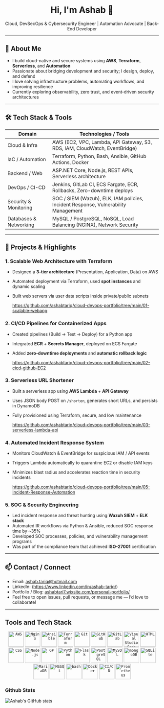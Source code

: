 <h1 align="center">Hi, I'm Ashab 👋</h1>
<p align="center">Cloud, DevSecOps & Cybersecurity Engineer | Automation Advocate | Back-End Developer</p>

---

## 🔭 About Me

- I build cloud-native and secure systems using **AWS**, **Terraform**, **Serverless**, and **Automation**  
- Passionate about bridging development and security; I design, deploy, and defend  
- I love solving infrastructure problems, automating workflows, and improving resilience  
- Currently exploring observability, zero trust, and event-driven security architectures  

---

## 🛠 Tech Stack & Tools

| Domain | Technologies / Tools |
|---|---|
| Cloud & Infra            | AWS (EC2, VPC, Lambda, API Gateway, S3, RDS, IAM, CloudWatch, EventBridge) |
| IaC / Automation         | Terraform, Python, Bash, Ansible, GitHub Actions, Docker |
| Backend / Web            | ASP.NET Core, Node.js, REST APIs, Serverless architecture |
| DevOps / CI-CD           | Jenkins, GitLab CI, ECS Fargate, ECR, Rollbacks, Zero-downtime deploys |
| Security & Monitoring    | SOC / SIEM (Wazuh), ELK, IAM policies, Incident Response, Vulnerability Management |
| Databases & Networking   | MySQL / PostgreSQL, NoSQL, Load Balancing (NGINX), Network Security |

---

## 📂 Projects & Highlights

### 1. Scalable Web Architecture with Terraform  
- Designed a **3-tier architecture** (Presentation, Application, Data) on AWS  
- Automated deployment via Terraform, used **spot instances** and dynamic scaling  
- Built web servers via user data scripts inside private/public subnets
  
  https://github.com/ashabtariq/cloud-devops-portfolio/tree/main/01-scalable-webapp

### 2. CI/CD Pipelines for Containerized Apps  
- Created pipelines (Build → Test → Deploy) for a Python app  
- Integrated **ECR** + **Secrets Manager**, deployed on ECS Fargate  
- Added **zero-downtime deployments** and **automatic rollback logic**
  
  https://github.com/ashabtariq/cloud-devops-portfolio/tree/main/02-cicd-github-EC2

### 3. Serverless URL Shortener  
- Built a serverless app using **AWS Lambda** + **API Gateway**  
- Uses JSON body POST on `/shorten`, generates short URLs, and persists in DynamoDB  
- Fully provisioned using Terraform, secure, and low maintenance
  
  https://github.com/ashabtariq/cloud-devops-portfolio/tree/main/03-serverless-lambda-api

### 4. Automated Incident Response System  
- Monitors CloudWatch & EventBridge for suspicious IAM / API events  
- Triggers Lambda automatically to quarantine EC2 or disable IAM keys  
- Minimizes blast radius and accelerates reaction time in security incidents
  
  https://github.com/ashabtariq/cloud-devops-portfolio/tree/main/05-Incident-Response-Automation

### 5. SOC & Security Engineering  
- Led incident response and threat hunting using **Wazuh SIEM** + **ELK stack**  
- Automated IR workflows via Python & Ansible, reduced SOC response time by ~35%  
- Developed SOC processes, policies, and vulnerability management programs  
- Was part of the compliance team that achieved **ISO-27001** certification  

---

## 📫 Contact / Connect

- Email: ashab.tariq@hotmail.com  
- LinkedIn: (https://www.linkedin.com/in/ashab-tariq/)  
- Portfolio / Blog: [ashabtari7.wixsite.com/personal-portfolio/](https://ashabtari7.wixsite.com/personal-portfolio/)  
- Feel free to open issues, pull requests, or message me — I’d love to collaborate!  

---


## Tools and Tech Stack
<div align="center">
	<code><img width="50" src="https://raw.githubusercontent.com/marwin1991/profile-technology-icons/refs/heads/main/icons/aws.png" alt="AWS" title="AWS"/></code>
	<code><img width="50" src="https://raw.githubusercontent.com/marwin1991/profile-technology-icons/refs/heads/main/icons/nginx.png" alt="Nginx" title="Nginx"/></code>
	<code><img width="50" src="https://raw.githubusercontent.com/marwin1991/profile-technology-icons/refs/heads/main/icons/ansible.png" alt="Ansible" title="Ansible"/></code>
	<code><img width="50" src="https://raw.githubusercontent.com/marwin1991/profile-technology-icons/refs/heads/main/icons/terraform.png" alt="Terraform" title="Terraform"/></code>
	<code><img width="50" src="https://raw.githubusercontent.com/marwin1991/profile-technology-icons/refs/heads/main/icons/git.png" alt="Git" title="Git"/></code>
	<code><img width="50" src="https://raw.githubusercontent.com/marwin1991/profile-technology-icons/refs/heads/main/icons/github.png" alt="GitHub" title="GitHub"/></code>
	<code><img width="50" src="https://raw.githubusercontent.com/marwin1991/profile-technology-icons/refs/heads/main/icons/gitlab.png" alt="GitLab" title="GitLab"/></code>
	<code><img width="50" src="https://raw.githubusercontent.com/marwin1991/profile-technology-icons/refs/heads/main/icons/visual_studio_code.png" alt="Visual Studio Code" title="Visual Studio Code"/></code>
	<code><img width="50" src="https://raw.githubusercontent.com/marwin1991/profile-technology-icons/refs/heads/main/icons/html.png" alt="HTML" title="HTML"/></code>
	<code><img width="50" src="https://raw.githubusercontent.com/marwin1991/profile-technology-icons/refs/heads/main/icons/css.png" alt="CSS" title="CSS"/></code>
	<code><img width="50" src="https://raw.githubusercontent.com/marwin1991/profile-technology-icons/refs/heads/main/icons/node_js.png" alt="Node.js" title="Node.js"/></code>
	<code><img width="50" src="https://raw.githubusercontent.com/marwin1991/profile-technology-icons/refs/heads/main/icons/c%23.png" alt="C#" title="C#"/></code>
	<code><img width="50" src="https://raw.githubusercontent.com/marwin1991/profile-technology-icons/refs/heads/main/icons/python.png" alt="Python" title="Python"/></code>
	<code><img width="50" src="https://raw.githubusercontent.com/marwin1991/profile-technology-icons/refs/heads/main/icons/flask.png" alt="Flask" title="Flask"/></code>
	<code><img width="50" src="https://raw.githubusercontent.com/marwin1991/profile-technology-icons/refs/heads/main/icons/postgresql.png" alt="PostgreSQL" title="PostgreSQL"/></code>
	<code><img width="50" src="https://raw.githubusercontent.com/marwin1991/profile-technology-icons/refs/heads/main/icons/mysql.png" alt="MySQL" title="MySQL"/></code>
	<code><img width="50" src="https://raw.githubusercontent.com/marwin1991/profile-technology-icons/refs/heads/main/icons/mongodb.png" alt="mongoDB" title="mongoDB"/></code>
	<code><img width="50" src="https://raw.githubusercontent.com/marwin1991/profile-technology-icons/refs/heads/main/icons/sqlite.png" alt="SQLite" title="SQLite"/></code>
	<code><img width="50" src="https://raw.githubusercontent.com/marwin1991/profile-technology-icons/refs/heads/main/icons/mariadb.png" alt="MariaDB" title="MariaDB"/></code>
	<code><img width="50" src="https://raw.githubusercontent.com/marwin1991/profile-technology-icons/refs/heads/main/icons/mssql.png" alt="MSSQL" title="MSSQL"/></code>
	<code><img width="50" src="https://raw.githubusercontent.com/marwin1991/profile-technology-icons/refs/heads/main/icons/bash.png" alt="bash" title="bash"/></code>
	<code><img width="50" src="https://raw.githubusercontent.com/marwin1991/profile-technology-icons/refs/heads/main/icons/docker.png" alt="Docker" title="Docker"/></code>
	<code><img width="50" src="https://raw.githubusercontent.com/marwin1991/profile-technology-icons/refs/heads/main/icons/ci_cd.png" alt="CI/CD" title="CI/CD"/></code>
	<code><img width="50" src="https://raw.githubusercontent.com/marwin1991/profile-technology-icons/refs/heads/main/icons/prometheus.png" alt="Prometheus" title="Prometheus"/></code>
</div>

### Github Stats
![Ashab's GitHub stats](https://github-readme-stats.vercel.app/api?username=ashabtariq&show_icons=true&theme=radical)
